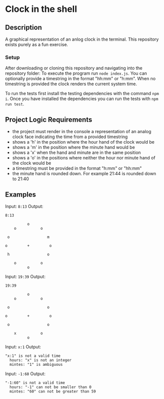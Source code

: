 # Clock in the shell

## Description

A graphical representation of an anlog clock in the terminal. This repository
exists purely as a fun exercise.

### Setup

After downloading or cloning this repository and navigating into the
repository folder: To execute the program run `node index.js`. You can 
optionally provide a timestring in the format "hh:mm" or "h:mm". When no
timestring is provided the clock renders the current system time.

To run the tests first install the testing dependencies with the command
`npm i`. Once you have installed the dependencies you can run the tests
with `npm run test`.

## Project Logic Requirements
- the project must render in the console a representation of an analog 
  clock face indicating the time from a provided timestring
- shows a 'h' in the position where the hour hand of the clock would be
- shows a 'm' in the position where the minute hand would be
- shows a 'x' when the hand and minute are in the same position
- shows a 'o' in the positions where neither the hour nor minute hand of the clock would be
- a timestring must be provided in the format "h:mm" or "hh:mm"
- the minute hand is rounded down. For example 21:44 is rounded down to 21:40

## Examples

Input: `8:13`
Output:
```
8:13

          o
    o           o

 o                 m

o         +         o

 h                 o

    o           o
          o

```

Input: `19:39`
Output:
```
19:39

          o
    o           o

 o                 o

o         +         o

 o                 o

    x           o
          o

```

Input: `x:1`
Output:
```
"x:1" is not a valid time
  hours: "x" is not an integer
  mintes: "1" is ambiguous
```

Input: `-1:60`
Output:
```
"-1:60" is not a valid time
  hours: "-1" can not be smaller than 0
  mintes: "60" can not be greater than 59
```
